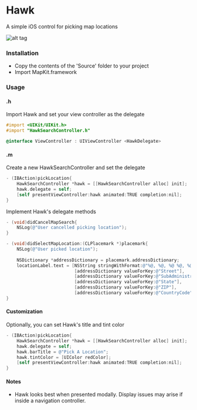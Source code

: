 # Hawk
A simple iOS control for picking map locations

![alt tag](http://chaseacton.com/cdn/Hawk/Hawk.gif)

### Installation

* Copy the contents of the 'Source' folder to your project
* Import MapKit.framework

### Usage

#### .h
Import Hawk and set your view controller as the delegate
```objective-c
#import <UIKit/UIKit.h>
#import "HawkSearchController.h"

@interface ViewController : UIViewController <HawkDelegate>
```

#### .m
Create a new HawkSearchController and set the delegate
```objective-c
- (IBAction)pickLocation{
    HawkSearchController *hawk = [[HawkSearchController alloc] init];
    hawk.delegate = self;
    [self presentViewController:hawk animated:TRUE completion:nil];
}
```

Implement Hawk's delegate methods
```objective-c
- (void)didCancelMapSearch{
    NSLog(@"User cancelled picking location");
}

- (void)didSelectMapLocation:(CLPlacemark *)placemark{
    NSLog(@"User picked location");
    
    NSDictionary *addressDictionary = placemark.addressDictionary;
    locationLabel.text = [NSString stringWithFormat:@"%@, %@, %@ %@, %@",
                          [addressDictionary valueForKey:@"Street"],
                          [addressDictionary valueForKey:@"SubAdministrativeArea"],
                          [addressDictionary valueForKey:@"State"],
                          [addressDictionary valueForKey:@"ZIP"],
                          [addressDictionary valueForKey:@"CountryCode"]];
}
```

#### Customization
Optionally, you can set Hawk's title and tint color
```objective-c
- (IBAction)pickLocation{
    HawkSearchController *hawk = [[HawkSearchController alloc] init];
    hawk.delegate = self;
    hawk.barTitle = @"Pick A Location";
    hawk.tintColor = [UIColor redColor];
    [self presentViewController:hawk animated:TRUE completion:nil];
}
```
#### Notes
* Hawk looks best when presented modally. Display issues may arise if inside a navigation controller.
